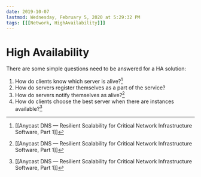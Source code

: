 ```yaml
---
date: 2019-10-07
lastmod: Wednesday, February 5, 2020 at 5:29:32 PM
tags: [[[Network, HighAvailability]]]
---
```

# High Availability

There are some simple questions need to be answered for a HA solution:
1. How do clients know which server is alive?[^0FC935AD12D9]
2. How do servers register themselves as a part of the service?
3. How do servers notify themselves as alive?[^0FC935AD12D9]
4. How do clients choose the best server when there are instances available?[^0FC935AD12D9]



[^0FC935AD12D9]: [[Anycast DNS — Resilient Scalability for Critical Network Infrastructure Software, Part 1]]
